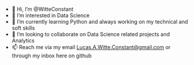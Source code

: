 - 👋 Hi, I’m @WitteConstant
- 👀 I’m interested in Data Science
- 🌱 I’m currently learning Python and always working on my technical and soft skills
- 💞️ I’m looking to collaborate on Data Science related projects and Analytics 
- 📫 Reach me via my email Lucas.A.Witte.Constant@gmail.com or through my inbox here on github
